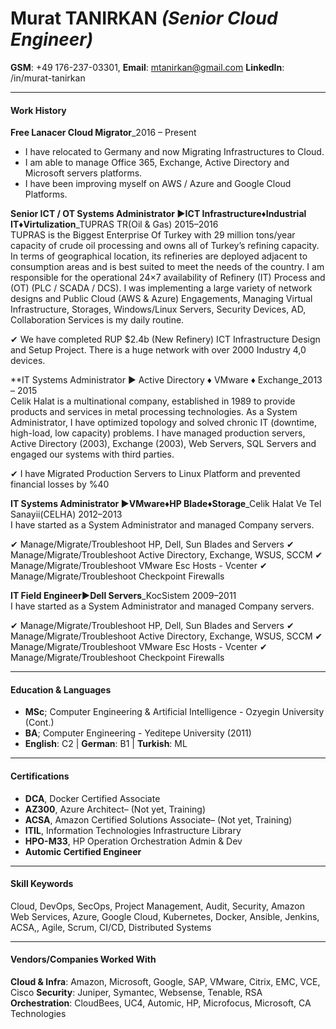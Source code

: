 # Murat TANIRKAN _(Senior Cloud Engineer)_
**GSM**: +49 176-237-03301, **Email**: mtanirkan@gmail.com
**LinkedIn**: /in/murat-tanirkan



---
#### Work History
**Free Lanacer Cloud Migrator**_2016 – Present<br />
* I have relocated to Germany and now Migrating Infrastructures to Cloud.
* I am able to manage Office 365, Exchange, Active Directory and Microsoft servers platforms.
* I have been improving myself on AWS / Azure and Google Cloud Platforms.


**Senior ICT / OT Systems Administrator ►ICT Infrastructure♦Industrial IT♦Virtulization**_TUPRAS TR(Oil & Gas) 2015–2016<br />
TUPRAS is the Biggest Enterprise Of Turkey with 29 million tons/year capacity of crude oil processing and owns all of Turkey’s refining capacity. In terms of geographical location, its refineries are deployed adjacent to consumption areas and is best suited to meet the needs of the country. 
I am responsible for the operational 24×7 availability of Refinery (IT) Process and (OT) (PLC / SCADA / DCS). I was implementing a large variety of network designs and Public Cloud (AWS & Azure) Engagements, Managing Virtual Infrastructure, Storages, Windows/Linux Servers, Security Devices, AD, Collaboration Services is my daily routine.

✔ We have completed RUP $2.4b (New Refinery) ICT Infrastructure Design and Setup Project. There is a huge network with over 2000 Industry 4,0 devices.

**IT Systems Administrator ► Active Directory ♦ VMware ♦ Exchange_2013 – 2015<br />
  Celik Halat is a multinational company, established in 1989 to provide products and services in  metal processing technologies. As a System Administrator, I have optimized topology and solved chronic IT (downtime, high-load, low capacity) problems. I have managed production servers, Active Directory (2003), Exchange (2003), Web Servers, SQL Servers and engaged our systems with third parties.

✔ I have Migrated Production Servers to Linux Platform and prevented financial losses by %40

**IT Systems Administrator ►VMware♦HP Blade♦Storage**_Celik Halat Ve Tel Sanayii(CELHA) 2012–2013<br />
  I have started as a System Administrator and managed Company servers.

✔ Manage/Migrate/Troubleshoot HP, Dell, Sun Blades and Servers
✔ Manage/Migrate/Troubleshoot Active Directory, Exchange, WSUS, SCCM 
✔ Manage/Migrate/Troubleshoot VMware Esc Hosts - Vcenter
✔ Manage/Migrate/Troubleshoot Checkpoint Firewalls

**IT Field Engineer►Dell Servers**_KocSistem 2009–2011<br />
  I have started as a System Administrator and managed Company servers.

✔ Manage/Migrate/Troubleshoot HP, Dell, Sun Blades and Servers
✔ Manage/Migrate/Troubleshoot Active Directory, Exchange, WSUS, SCCM 
✔ Manage/Migrate/Troubleshoot VMware Esc Hosts - Vcenter
✔ Manage/Migrate/Troubleshoot Checkpoint Firewalls


---
#### Education & Languages
  * **MSc**; Computer Engineering & Artificial Intelligence - Ozyegin University (Cont.)
  * **BA**; Computer Engineering - Yeditepe University (2011)
  * **English**: C2 | **German**: B1 | **Turkish**: ML

---  
#### Certifications
* **DCA**, Docker Certified Associate
* **AZ300**, Azure Architect– (Not yet, Training)
* **ACSA**, Amazon Certified Solutions Associate– (Not yet, Training)
* **ITIL**, Information Technologies Infrastructure Library
* **HPO-M33**, HP Operation Orchestration Admin & Dev
* **Automic Certified Engineer**




---
#### Skill Keywords
Cloud, DevOps, SecOps, Project Management, Audit, Security, Amazon Web Services, Azure, Google Cloud, Kubernetes, Docker, Ansible, Jenkins, ACSA,, Agile, Scrum, CI/CD, Distributed Systems

---
#### Vendors/Companies Worked With
**Cloud & Infra**: Amazon, Microsoft, Google, SAP, VMware, Citrix, EMC, VCE, Cisco
**Security**: Juniper, Symantec, Websense, Tenable, RSA
**Orchestration**: CloudBees, UC4, Automic, HP, Microfocus, Microsoft, CA Technologies
